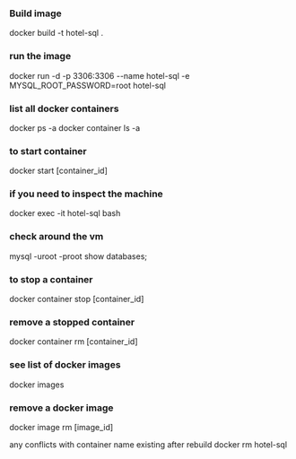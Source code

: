 ### Build image
docker build -t hotel-sql .

### run the image
docker run -d -p 3306:3306 --name hotel-sql -e MYSQL_ROOT_PASSWORD=root hotel-sql

### list all docker containers
docker ps -a 
docker container ls -a

### to start container
docker start [container_id]

### if you need to inspect the machine
docker exec -it hotel-sql bash

### check around the vm
mysql -uroot -proot
show databases;

### to stop a container
docker container stop [container_id]

### remove a stopped container
docker container rm [container_id]

### see list of docker images
docker images

### remove a docker image
docker image rm [image_id]

 any conflicts with container name existing after rebuild
docker rm hotel-sql
